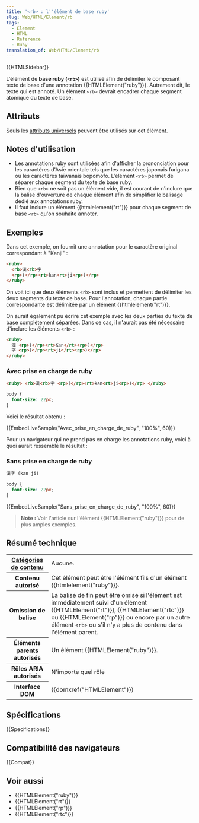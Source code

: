 ```yaml
---
title: '<rb> : l''élément de base ruby'
slug: Web/HTML/Element/rb
tags:
  - Element
  - HTML
  - Reference
  - Ruby
translation_of: Web/HTML/Element/rb
---
```


{{HTMLSidebar}}

L'élément de **base ruby (`<rb>`)** est utilisé afin de délimiter le composant texte de base d'une annotation {{HTMLElement("ruby")}}. Autrement dit, le texte qui est annoté. Un élément `<rb>` devrait encadrer chaque segment atomique du texte de base.

## Attributs

Seuls les [attributs universels](/fr/docs/Web/HTML/Attributs_universels) peuvent être utilisés sur cet élément.

## Notes d'utilisation

- Les annotations ruby sont utilisées afin d'afficher la prononciation pour les caractères d'Asie orientale tels que les caractères japonais furigana ou les caractères taïwanais bopomofo. L'élément `<rb>` permet de séparer chaque segment du texte de base ruby.
- Bien que `<rb>` ne soit pas un élément vide, il est courant de n'inclure que la balise d'ouverture de chaque élément afin de simplifier le balisage dédié aux annotations ruby.
- Il faut inclure un élément {{htmlelement("rt")}} pour chaque segment de base `<rb>` qu'on souhaite annoter.

## Exemples

Dans cet exemple, on fournit une annotation pour le caractère original correspondant à "Kanji" :

```html
<ruby>
  <rb>漢<rb>字
  <rp>(</rp><rt>kan<rt>ji<rp>)</rp>
</ruby>
```

On voit ici que deux éléments `<rb>` sont inclus et permettent de délimiter les deux segments du texte de base. Pour l'annotation, chaque partie correspondante est délimitée par un élément {{htmlelement("rt")}}.

On aurait également pu écrire cet exemple avec les deux parties du texte de base complètement séparées. Dans ce cas, il n'aurait pas été nécessaire d'inclure les éléments `<rb>` :

```html
<ruby>
  漢 <rp>(</rp><rt>Kan</rt><rp>)</rp>
  字 <rp>(</rp><rt>ji</rt><rp>)</rp>
</ruby>
```

### Avec prise en charge de ruby

```html hidden
<ruby> <rb>漢<rb>字 <rp>(</rp><rt>kan<rt>ji<rp>)</rp> </ruby>
```

```css hidden
body {
  font-size: 22px;
}
```

Voici le résultat obtenu :

{{EmbedLiveSample("Avec_prise_en_charge_de_ruby", "100%", 60)}}

Pour un navigateur qui ne prend pas en charge les annotations ruby, voici à quoi aurait ressemblé le résultat :

### Sans prise en charge de ruby

```html hidden
漢字 (kan ji)
```

```css hidden
body {
  font-size: 22px;
}
```

{{EmbedLiveSample("Sans_prise_en_charge_de_ruby", "100%", 60)}}

> **Note :** Voir l'article sur l'élément {{HTMLElement("ruby")}} pour de plus amples exemples.

## Résumé technique

<table class="properties">
  <tbody>
    <tr>
      <th scope="row">
        <a href="/fr/docs/Web/Guide/HTML/Catégories_de_contenu"
          >Catégories de contenu</a
        >
      </th>
      <td>Aucune.</td>
    </tr>
    <tr>
      <th scope="row">Contenu autorisé</th>
      <td>
        Cet élément peut être l'élément fils d'un élément
        {{htmlelement("ruby")}}.
      </td>
    </tr>
    <tr>
      <th scope="row">Omission de balise</th>
      <td>
        La balise de fin peut être omise si l'élément est immédiatement suivi
        d'un élément {{HTMLElement("rt")}}, {{HTMLElement("rtc")}}
        ou {{HTMLElement("rp")}} ou encore par un autre élément
        <code>&#x3C;rb></code> ou s'il n'y a plus de contenu dans l'élément
        parent.
      </td>
    </tr>
    <tr>
      <th scope="row">Éléments parents autorisés</th>
      <td>Un élément {{HTMLElement("ruby")}}.</td>
    </tr>
    <tr>
      <th scope="row">Rôles ARIA autorisés</th>
      <td>N'importe quel rôle</td>
    </tr>
    <tr>
      <th scope="row">Interface DOM</th>
      <td>{{domxref("HTMLElement")}}</td>
    </tr>
  </tbody>
</table>

## Spécifications

{{Specifications}}

## Compatibilité des navigateurs

{{Compat}}

## Voir aussi

- {{HTMLElement("ruby")}}
- {{HTMLElement("rt")}}
- {{HTMLElement("rp")}}
- {{HTMLElement("rtc")}}
